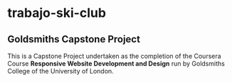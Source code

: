 # trabajo-ski-club
<h2>Goldsmiths Capstone Project</h2>
<p>This is a Capstone Project undertaken as the completion of the Coursera Course <strong>Responsive Website Development and Design</strong> run by Goldsmiths College of the University of London.</p>
